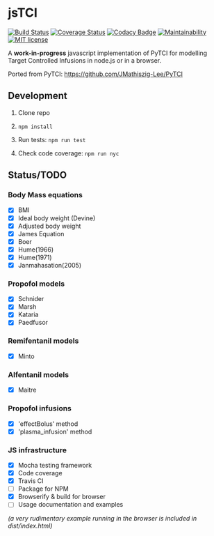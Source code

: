 # jsTCI

[![Build Status](https://travis-ci.org/jplomas/jsTCI.svg?branch=master)](https://travis-ci.org/jplomas/jsTCI)
[![Coverage Status](https://coveralls.io/repos/github/jplomas/jsTCI/badge.svg?branch=master&kill_cache=1)](https://coveralls.io/github/jplomas/jsTCI?branch=master)
[![Codacy Badge](https://api.codacy.com/project/badge/Grade/faa36652ca614a08a4f2d02797f589e4)](https://www.codacy.com/app/jplomas/jsTCI?utm_source=github.com&utm_medium=referral&utm_content=jplomas/jsTCI&utm_campaign=Badge_Grade)
[![Maintainability](https://api.codeclimate.com/v1/badges/63eedcde8b39f251d3c5/maintainability)](https://codeclimate.com/github/jplomas/jsTCI/maintainability)
[![MIT license](https://img.shields.io/badge/license-MIT-green.svg)](https://github.com/jplomas/jsTCI/blob/master/LICENSE)

A **work-in-progress** javascript implementation of PyTCI for modelling
Target Controlled Infusions in node.js or in a browser.

Ported from PyTCI: <https://github.com/JMathiszig-Lee/PyTCI>

## Development

1. Clone repo

2. `npm install`

3. Run tests: `npm run test`

4. Check code coverage: `npm run nyc`

## Status/TODO

### Body Mass equations

- [x] BMI
- [x] Ideal body weight (Devine)
- [x] Adjusted body weight
- [x] James Equation
- [x] Boer
- [x] Hume(1966)
- [x] Hume(1971)
- [x] Janmahasation(2005)

### Propofol models

- [x] Schnider
- [x] Marsh
- [x] Kataria
- [x] Paedfusor

### Remifentanil models

- [x] Minto

### Alfentanil models

- [x] Maitre

### Propofol infusions

- [x] 'effectBolus' method
- [x] 'plasma_infusion' method

### JS infrastructure

- [x] Mocha testing framework
- [x] Code coverage
- [x] Travis CI
- [ ] Package for NPM
- [X] Browserify & build for browser
- [ ] Usage documentation and examples

_(a very rudimentary example running in the browser is included in dist/index.html)_